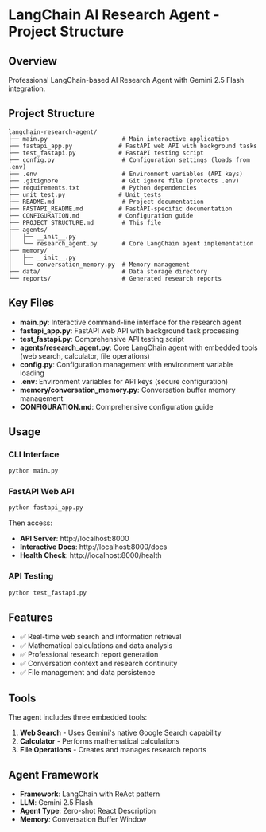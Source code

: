# LangChain AI Research Agent - Project Structure

## Overview
Professional LangChain-based AI Research Agent with Gemini 2.5 Flash integration.

## Project Structure

```
langchain-research-agent/
├── main.py                     # Main interactive application
├── fastapi_app.py             # FastAPI web API with background tasks
├── test_fastapi.py            # FastAPI testing script
├── config.py                   # Configuration settings (loads from .env)
├── .env                        # Environment variables (API keys)
├── .gitignore                  # Git ignore file (protects .env)
├── requirements.txt            # Python dependencies
├── unit_test.py               # Unit tests
├── README.md                   # Project documentation
├── FASTAPI_README.md          # FastAPI-specific documentation
├── CONFIGURATION.md           # Configuration guide
├── PROJECT_STRUCTURE.md        # This file
├── agents/
│   ├── __init__.py
│   └── research_agent.py       # Core LangChain agent implementation
├── memory/
│   ├── __init__.py
│   └── conversation_memory.py  # Memory management
├── data/                       # Data storage directory
└── reports/                    # Generated research reports
```

## Key Files

- **main.py**: Interactive command-line interface for the research agent
- **fastapi_app.py**: FastAPI web API with background task processing
- **test_fastapi.py**: Comprehensive API testing script
- **agents/research_agent.py**: Core LangChain agent with embedded tools (web search, calculator, file operations)
- **config.py**: Configuration management with environment variable loading
- **.env**: Environment variables for API keys (secure configuration)
- **memory/conversation_memory.py**: Conversation buffer memory management
- **CONFIGURATION.md**: Comprehensive configuration guide

## Usage

### CLI Interface
```bash
python main.py
```

### FastAPI Web API
```bash
python fastapi_app.py
```
Then access:
- **API Server**: http://localhost:8000
- **Interactive Docs**: http://localhost:8000/docs
- **Health Check**: http://localhost:8000/health

### API Testing
```bash
python test_fastapi.py
```

## Features

- ✅ Real-time web search and information retrieval
- ✅ Mathematical calculations and data analysis  
- ✅ Professional research report generation
- ✅ Conversation context and research continuity
- ✅ File management and data persistence

## Tools

The agent includes three embedded tools:
1. **Web Search** - Uses Gemini's native Google Search capability
2. **Calculator** - Performs mathematical calculations
3. **File Operations** - Creates and manages research reports

## Agent Framework

- **Framework**: LangChain with ReAct pattern
- **LLM**: Gemini 2.5 Flash  
- **Agent Type**: Zero-shot React Description
- **Memory**: Conversation Buffer Window